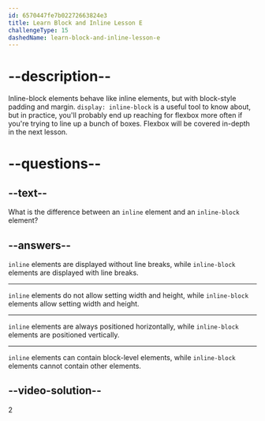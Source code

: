 ```yaml
---
id: 6570447fe7b02272663824e3
title: Learn Block and Inline Lesson E
challengeType: 15
dashedName: learn-block-and-inline-lesson-e
---
```

# --description--

Inline-block elements behave like inline elements, but with block-style padding and margin. `display: inline-block` is a useful tool to know about, but in practice, you'll probably end up reaching for flexbox more often if you're trying to line up a bunch of boxes. Flexbox will be covered in-depth in the next lesson.

# --questions--    

## --text--

What is the difference between an `inline` element and an `inline-block` element?

## --answers--

`inline` elements are displayed without line breaks, while `inline-block` elements are displayed with line breaks.

---

`inline` elements do not allow setting width and height, while `inline-block` elements allow setting width and height.

---

`inline` elements are always positioned horizontally, while `inline-block` elements are positioned vertically.

---

`inline` elements can contain block-level elements, while `inline-block` elements cannot contain other elements.

## --video-solution--

2
